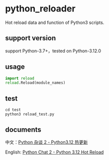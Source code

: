 # python_reloader
Hot reload data and function of Python3 scripts.

## support version
support Python-3.7+，tested on Python-3.12.0

## usage

```python
import reload
reload.Reload(module_names)
```

## test

```shell
cd test
python3 reload_test.py
```

## documents

中文：[Python 杂谈 2 - Python3.12 热更新](https://disenone.github.io/wiki/py-Python%E6%9D%82%E8%B0%882-Python312-%E7%83%AD%E6%9B%B4%E6%96%B0/)

English: [Python Chat 2 - Python 3.12 Hot Reload](https://disenone.github.io/wiki/en/py-Python%E6%9D%82%E8%B0%882-Python312-%E7%83%AD%E6%9B%B4%E6%96%B0/)
 